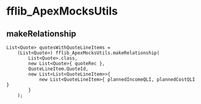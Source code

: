 
# fflib_ApexMocksUtils

## makeRelationship

```
List<Quote> quotesWithQuoteLineItems = 
	(List<Quote>) fflib_ApexMocksUtils.makeRelationship(
		List<Quote>.class,
		new List<Quote>{ quoteRec },
		QuoteLineItem.QuoteId,
		new List<List<QuoteLineItem>>{ 
			new List<QuoteLineItem>{ plannedIncomeQLI, plannedCostQLI }
		}
	);
```